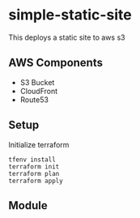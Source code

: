 # simple-static-site
This deploys a static site to aws s3

## AWS Components
- S3 Bucket
- CloudFront
- Route53

## Setup
Initialize terraform
```
tfenv install
terraform init
terraform plan
terraform apply
```

## Module
